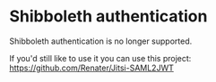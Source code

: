 # Shibboleth authentication

Shibboleth authentication is no longer supported.

If you'd still like to use it you can use this project: https://github.com/Renater/Jitsi-SAML2JWT
